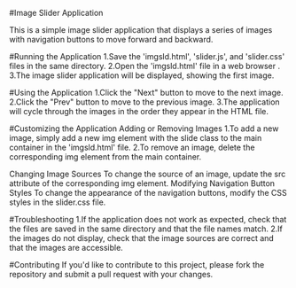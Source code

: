#Image Slider Application

This is a simple image slider application that displays a series of images with navigation buttons to move forward and backward.

#Running the Application
1.Save the 'imgsld.html', 'slider.js', and 'slider.css' files in the same directory.
2.Open the 'imgsld.html' file in a web browser .
3.The image slider application will be displayed, showing the first image.

#Using the Application
1.Click the "Next" button to move to the next image.
2.Click the "Prev" button to move to the previous image.
3.The application will cycle through the images in the order they appear in the HTML file.

#Customizing the Application
Adding or Removing Images
1.To add a new image, simply add a new img element with the slide class to the main container in the 'imgsld.html' file.
2.To remove an image, delete the corresponding img element from the main container.

Changing Image Sources
To change the source of an image, update the src attribute of the corresponding img element.
Modifying Navigation Button Styles
To change the appearance of the navigation buttons, modify the CSS styles in the slider.css file.

#Troubleshooting
1.If the application does not work as expected, check that the files are saved in the same directory and that the file names match.
2.If the images do not display, check that the image sources are correct and that the images are accessible.

#Contributing
If you'd like to contribute to this project, please fork the repository and submit a pull request with your changes.
